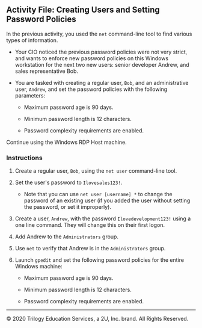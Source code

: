 ## Activity File: Creating Users and Setting Password Policies

In the previous activity, you used the `net` command-line tool to find various types of information.

- Your CIO noticed the previous password policies were not very strict, and wants to enforce new password policies on this Windows workstation for the next two new users: senior developer Andrew, and sales representative Bob.

- You are tasked with creating a regular user, `Bob`, and an administrative user, `Andrew`, and set the password policies with the following parameters:

  - Maximum password age is 90 days.

  - Minimum password length is 12 characters.

  - Password complexity requirements are enabled.

Continue using the Windows RDP Host machine. 

### Instructions

1. Create a regular user, `Bob`, using the `net user` command-line tool.

2. Set the user's password to `Ilovesales123!`.
    - Note that you can use `net user [username] *` to change the password of an existing user (if you added the user without setting the password, or set it improperly). 

3. Create a user, `Andrew`, with the password `Ilovedevelopment123!` using a one line command. They will change this on their first logon.

4. Add Andrew to the `Administrators` group.

5. Use `net` to verify that Andrew is in the `Administrators` group.

6. Launch `gpedit` and set the following password policies for the entire Windows machine:

    - Maximum password age is 90 days.

    - Minimum password length is 12 characters.

    - Password complexity requirements are enabled.

----

© 2020 Trilogy Education Services, a 2U, Inc. brand. All Rights Reserved.

